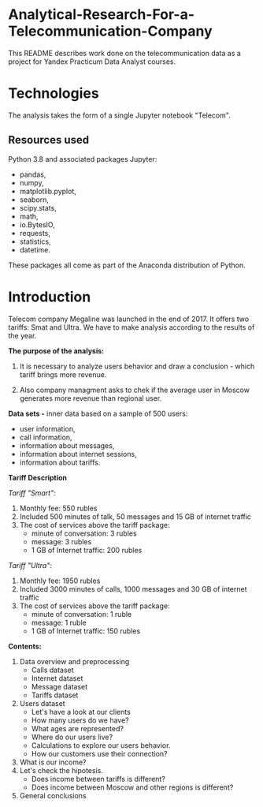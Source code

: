 # Analytical-Research-For-a-Telecommunication-Company
This README describes work done on the telecommunication data as a project for Yandex Practicum Data Analyst courses.

# Technologies
The analysis takes the form of a single Jupyter notebook "Telecom".

## Resources used
Python 3.8 and associated packages Jupyter:
- pandas,
- numpy,
- matplotlib.pyplot,
- seaborn,
- scipy.stats,
- math,
- io.BytesIO,
- requests,
- statistics,
- datetime.

These packages all come as part of the Anaconda distribution of Python.

# Introduction

Telecom company Megaline was launched in the end of 2017. It offers two tariffs: Smat and Ultra. 
We have to make analysis according to the results of the year.

**The purpose of the analysis:**
1. It is necessary to analyze users behavior  and draw a conclusion - which tariff brings more revenue.

2. Also company managment asks to chek if the average user in Moscow generates more revenue than regional user.

**Data sets -** inner data based on a sample of 500 users:
- user information,
- call information,
- information about messages,
- information about internet sessions,
- information about tariffs.

**Tariff Description**

_Tariff "Smart":_
1. Monthly fee: 550 rubles
2. Included 500 minutes of talk, 50 messages and 15 GB of internet traffic
3. The cost of services above the tariff package:
    - minute of conversation: 3 rubles
    - message: 3 rubles
    - 1 GB of Internet traffic: 200 rubles

_Tariff "Ultra":_
1. Monthly fee: 1950 rubles
2. Included 3000 minutes of calls, 1000 messages and 30 GB of internet traffic
3. The cost of services above the tariff package:
    - minute of conversation: 1 ruble
    - message: 1 ruble
    - 1 GB of Internet traffic: 150 rubles
   
**Contents:**

1. Data overview and preprocessing
    - Calls dataset
    - Internet dataset
    - Message dataset
    - Tariffs dataset
2. Users dataset
    - Let's have a look at our clients
    - How many users do we have?
    - What ages are represented?
    - Where do our users live?
    - Calculations to explore our users behavior.
    - How our customers use their connection?
3. What is our income?
4. Let's check the hipotesis.
    - Does income between tariffs is different?
    - Does income between Moscow and other regions is different?
5. General conclusions
